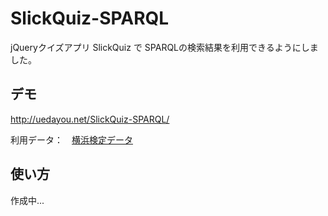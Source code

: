 # SlickQuiz-SPARQL

jQueryクイズアプリ SlickQuiz で SPARQLの検索結果を利用できるようにしました。

## デモ

<http://uedayou.net/SlickQuiz-SPARQL/>

利用データ：　[横浜検定データ](http://linkdata.org/work/rdf1s560i)

## 使い方

作成中...
